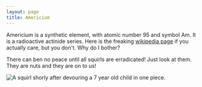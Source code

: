 ```yaml
---
layout: page
title: Americium
---
```


Americium is a synthetic element, with atomic number 95 and symbol Am. It is a radioactive actinide series. Here is the freaking [wikipedia page](https://en.wikipedia.org/wiki/Americium) if you actually care, but you don't. Why do I bother? 

There can ben no peace until all squirls are erradicated! Just look at them. They are nuts and they are on to us!

![](https://encrypted-tbn0.gstatic.com/images?q=tbn:ANd9GcTqi346JEjHNdYjS5Un67QftdSvwyljLRVm6TWAd6JiVQ&s, "A squirl shorly after devouring a 7 year old child in one piece.")


